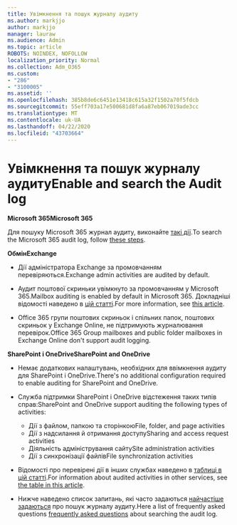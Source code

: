 ```yaml
---
title: Увімкнення та пошук журналу аудиту
ms.author: markjjo
author: markjjo
manager: lauraw
ms.audience: Admin
ms.topic: article
ROBOTS: NOINDEX, NOFOLLOW
localization_priority: Normal
ms.collection: Adm_O365
ms.custom:
- "286"
- "3100005"
ms.assetid: ''
ms.openlocfilehash: 385b8de6c6451e13418c615a32f1502a70f5fdcb
ms.sourcegitcommit: 55eff703a17e500681d8fa6a87eb067019ade3cc
ms.translationtype: MT
ms.contentlocale: uk-UA
ms.lasthandoff: 04/22/2020
ms.locfileid: "43703664"
---
```

# <a name="enable-and-search-the-audit-log"></a><span data-ttu-id="2ecfc-102">Увімкнення та пошук журналу аудиту</span><span class="sxs-lookup"><span data-stu-id="2ecfc-102">Enable and search the Audit log</span></span>

<span data-ttu-id="2ecfc-103">**Microsoft 365**</span><span class="sxs-lookup"><span data-stu-id="2ecfc-103">**Microsoft 365**</span></span>

<span data-ttu-id="2ecfc-104">Для пошуку Microsoft 365 журнал аудиту, виконайте [такі дії](https://docs.microsoft.com/office365/securitycompliance/search-the-audit-log-in-security-and-compliance#search-the-audit-log).</span><span class="sxs-lookup"><span data-stu-id="2ecfc-104">To search the Microsoft 365 audit log, follow [these steps](https://docs.microsoft.com/office365/securitycompliance/search-the-audit-log-in-security-and-compliance#search-the-audit-log).</span></span>

<span data-ttu-id="2ecfc-105">**Обмін**</span><span class="sxs-lookup"><span data-stu-id="2ecfc-105">**Exchange**</span></span>

- <span data-ttu-id="2ecfc-106">Дії адміністратора Exchange за промовчанням перевіряються.</span><span class="sxs-lookup"><span data-stu-id="2ecfc-106">Exchange admin activities are audited by default.</span></span>

- <span data-ttu-id="2ecfc-107">Аудит поштової скриньки увімкнуто за промовчанням у Microsoft 365.</span><span class="sxs-lookup"><span data-stu-id="2ecfc-107">Mailbox auditing is enabled by default in Microsoft 365.</span></span> <span data-ttu-id="2ecfc-108">Докладніші відомості наведено в [цій статті](https://docs.microsoft.com/office365/securitycompliance/enable-mailbox-auditing).</span><span class="sxs-lookup"><span data-stu-id="2ecfc-108">For more information, see  [this article](https://docs.microsoft.com/office365/securitycompliance/enable-mailbox-auditing).</span></span>

- <span data-ttu-id="2ecfc-109">Office 365 групи поштових скриньок і спільних папок, поштових скриньок у Exchange Online, не підтримують журналювання перевірок.</span><span class="sxs-lookup"><span data-stu-id="2ecfc-109">Office 365 Group mailboxes and public folder mailboxes in Exchange Online don't support audit logging.</span></span>

<span data-ttu-id="2ecfc-110">**SharePoint і OneDrive**</span><span class="sxs-lookup"><span data-stu-id="2ecfc-110">**SharePoint and OneDrive**</span></span>

- <span data-ttu-id="2ecfc-111">Немає додаткових налаштувань, необхідних для ввімкнення аудиту для SharePoint і OneDrive.</span><span class="sxs-lookup"><span data-stu-id="2ecfc-111">There's no additional configuration required to enable auditing for SharePoint and OneDrive.</span></span>

- <span data-ttu-id="2ecfc-112">Служба підтримки SharePoint і OneDrive відстеження таких типів справ:</span><span class="sxs-lookup"><span data-stu-id="2ecfc-112">SharePoint and OneDrive support auditing the following types of activities:</span></span>

    - <span data-ttu-id="2ecfc-113">Дії з файлом, папкою та сторінкою</span><span class="sxs-lookup"><span data-stu-id="2ecfc-113">File, folder, and page activities</span></span>
    - <span data-ttu-id="2ecfc-114">Дії з надсилання й отримання доступу</span><span class="sxs-lookup"><span data-stu-id="2ecfc-114">Sharing and access request activities</span></span>
    - <span data-ttu-id="2ecfc-115">Діяльність адміністрування сайту</span><span class="sxs-lookup"><span data-stu-id="2ecfc-115">Site administration activities</span></span>
    - <span data-ttu-id="2ecfc-116">Дії з синхронізації файлів</span><span class="sxs-lookup"><span data-stu-id="2ecfc-116">File synchronization activities</span></span>

- <span data-ttu-id="2ecfc-117">Відомості про перевірені дії в інших службах наведено в [таблиці в цій статті](https://docs.microsoft.com/office365/securitycompliance/search-the-audit-log-in-security-and-compliance#audited-activities).</span><span class="sxs-lookup"><span data-stu-id="2ecfc-117">For information about audited activities in other services, see  [the table in this article](https://docs.microsoft.com/office365/securitycompliance/search-the-audit-log-in-security-and-compliance#audited-activities).</span></span>

- <span data-ttu-id="2ecfc-118">Нижче наведено список запитань, які часто задаються [найчастіше задаються](https://docs.microsoft.com/office365/securitycompliance/search-the-audit-log-in-security-and-compliance#frequently-asked-questions) про пошук журналу аудиту.</span><span class="sxs-lookup"><span data-stu-id="2ecfc-118">Here a list of frequently asked questions [frequently asked questions](https://docs.microsoft.com/office365/securitycompliance/search-the-audit-log-in-security-and-compliance#frequently-asked-questions) about searching the audit log.</span></span>